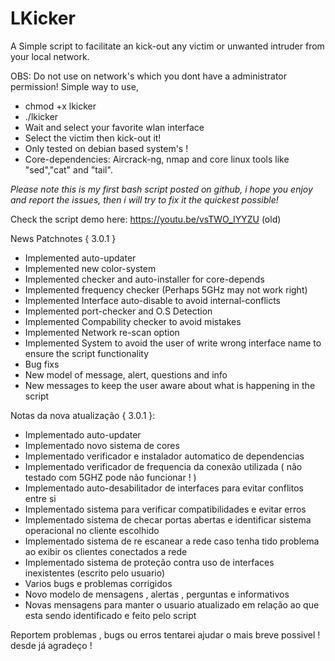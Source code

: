 # LKicker
A Simple script to facilitate an kick-out any victim or unwanted intruder from your local network.


OBS: Do not use on network's which you dont have a administrator permission!
Simple way to use,
  - chmod +x lkicker
  - ./lkicker
  - Wait and select your favorite wlan interface
  - Select the victim then kick-out it!
  - Only tested on debian based system's !
  - Core-dependencies: Aircrack-ng, nmap and core linux tools like "sed","cat" and "tail".

_Please note this is my first bash script posted on github, i hope you enjoy and report the issues, then i will try to fix it the quickest possible!_

Check the script demo here: https://youtu.be/vsTWO_IYYZU (old)


News Patchnotes { 3.0.1 }
 - Implemented auto-updater
 - Implemented new color-system
 - Implemented checker and auto-installer for core-depends
 - Implemented frequency checker (Perhaps 5GHz may not work right)
 - Implemented Interface auto-disable to avoid internal-conflicts
 - Implemented port-checker and O.S Detection
 - Implemented Compability checker to avoid mistakes
 - Implemented Network re-scan option
 - Implemented System to avoid the user of write wrong interface name to ensure the script functionality
 - Bug fixs
 - New model of message, alert, questions and info
 - New messages to keep the user aware about what is happening in the script

Notas da nova atualização { 3.0.1 }:
 - Implementado auto-updater
 - Implementado novo sistema de cores
 - Implementado verificador e instalador automatico de dependencias
 - Implementado verificador de frequencia da conexão utilizada ( não testado com 5GHZ pode não funcionar ! )
 - Implementado auto-desabilitador de interfaces para evitar conflitos entre si
 - Implementado sistema para verificar compatibilidades e evitar erros
 - Implementado sistema de checar portas abertas e identificar sistema operacional no cliente escolhido
 - Implementado sistema de re escanear a rede caso tenha tido problema ao exibir os clientes conectados a rede
 - Implementado sistema de proteção contra uso de interfaces inexistentes (escrito pelo usuario)
 - Varios bugs e problemas corrigidos
 - Novo modelo de mensagens , alertas , perguntas e informativos
 - Novas mensagens para manter o usuario atualizado em relação ao que esta sendo identificado e feito pelo script

Reportem problemas , bugs ou erros tentarei ajudar o mais breve possivel ! desde já agradeço !
